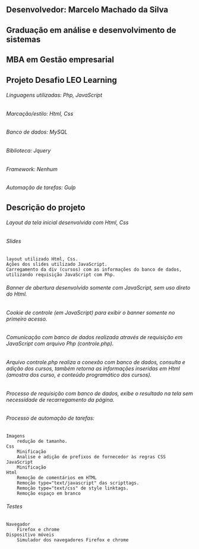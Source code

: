## Desenvolvedor: Marcelo Machado da Silva
## Graduação em análise e desenvolvimento de sistemas
## MBA em Gestão empresarial

## Projeto Desafio LEO Learning

###### Linguagens utilizadas: Php, JavaScript
###### Marcação/estilo: Html, Css
###### Banco de dados: MySQL
###### Biblioteca: Jquery
###### Framework: Nenhum
###### Automação de tarefas: Gulp


## Descrição do projeto
###### Layout da tela inicial desenvolvida com Html, Css

###### Slides
	layout utilizado Html, Css.
	Ações dos slides utilizado JavaScript.
	Carregamento da div (cursos) com as informações do banco de dados, utilizando requisição JavaScript com Php.

###### Banner de abertura desenvolvido somente com JavaScript, sem uso direto do Html.

###### Cookie de controle (em JavaScript) para exibir o banner somente no primeiro acesso.

###### Comunicação com banco de dados realizada através de requisição em JavaScript com arquivo Php (controle.php).

###### Arquivo controle.php realiza a conexão com banco de dados, consulta e adição dos cursos, também retorna as informações inseridas em Html (amostra dos curso, e conteúdo programático dos cursos).

######  Processo de requisição com banco de dados, exibe o resultado na tela sem necessidade de recarregamento da página.

###### Processo de automação de tarefas: 
	Imagens
		redução de tamanho.
	Css
		Minificação
		Analise e adição de prefixos de fornecedor às regras CSS
	JavaScript
		Minificação
	Html
		Remoção de comentários em HTML
		Remoção type="text/javascript" das scripttags.
		Remoção type="text/css" de style linktags.
		Remoção espaço em branco

###### Testes
	Navegador
		Firefox e chrome
	Dispositivo móveis
		Simulador dos navegadores Firefox e chrome
